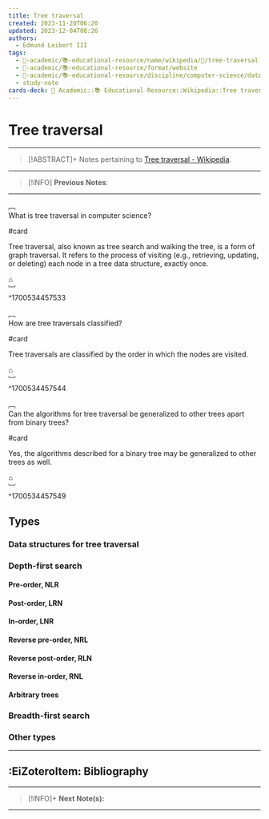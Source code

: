 ```yaml
---
title: Tree traversal
created: 2023-11-20T06:20
updated: 2023-12-04T08:26
authors:
  - Edmund Leibert III
tags:
  - 🔴-academic/📚-educational-resource/name/wikipedia/🔖/tree-traversal
  - 🔴-academic/📚-educational-resource/format/website
  - 🔴-academic/📚-educational-resource/discipline/computer-science/data-structures-and-algorithms/tree
  - study-note
cards-deck: 🔴 Academic::📚 Educational Resource::Wikipedia::Tree traversal
---
```


# Tree traversal

---

> [!ABSTRACT]+
> Notes pertaining to [Tree traversal - Wikipedia](https://en.wikipedia.org/wiki/Tree_traversal).

---

> [!INFO]
> **Previous Notes**:
> 

---

﹇<br>
What is tree traversal in computer science?

#card 

Tree traversal, also known as tree search and walking the tree, is a form of graph traversal. It refers to the process of visiting (e.g., retrieving, updating, or deleting) each node in a tree data structure, exactly once.

⌂
<br>﹈<br>^1700534457533

﹇<br>
How are tree traversals classified?

#card 

Tree traversals are classified by the order in which the nodes are visited.

⌂
<br>﹈<br>^1700534457544

﹇<br>
Can the algorithms for tree traversal be generalized to other trees apart from binary trees?

#card 

Yes, the algorithms described for a binary tree may be generalized to other trees as well.

⌂
<br>﹈<br>^1700534457549

## Types

### Data structures for tree traversal

### Depth-first search

#### Pre-order, NLR

#### Post-order, LRN

#### In-order, LNR

#### Reverse pre-order, NRL

#### Reverse post-order, RLN

#### Reverse in-order, RNL

#### Arbitrary trees

### Breadth-first search

### Other types

---

## :EiZoteroItem: Bibliography

---

> [!INFO]+
> **Next Note(s):**

---
